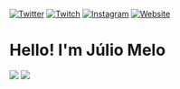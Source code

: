 [![Twitter](https://img.shields.io/badge/-Twitter-1A91DA?style=for-the-badge&logo=Twitter&logoColor=white)](https://twitter.com/JulioVilarM)
[![Twitch](https://img.shields.io/badge/-Linkedin-522D94?style=for-the-badge&logo=Linkedin&logoColor=white)](https://www.linkedin.com/in/juliovmelo/)
[![Instagram](https://img.shields.io/badge/-Instagram-FD1D5B?style=for-the-badge&logo=Instagram&logoColor=white)](https://www.instagram.com/juliomel0/)
[![Website](https://img.shields.io/badge/-Codepen-41A6B6?style=for-the-badge)](https://codepen.io/juliovmm)

# Hello! I'm Júlio Melo

<img src = "https://github-readme-stats.vercel.app/api?username=JulioVMelo&count_private=true&show_icons=true&theme=dracula">
<img src = "https://github-readme-stats.vercel.app/api/top-langs/?username=JulioVMelo&hide=php&layout=compact&theme=dracula">
